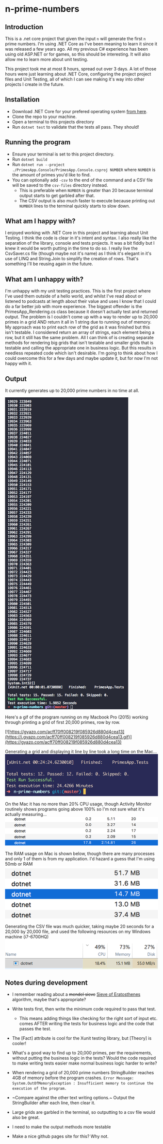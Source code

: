# n-prime-numbers

## Introduction 
This is a .net core project that given the input `n` will generate the first `n` prime numbers. I'm using .NET Core as I've been meaning to learn it since it was released a few years ago. All my previous C# experience has been using old ASP.NET or for games, so this should be interesting. It will also allow me to learn more about unit testing.

This project took me at most 8 hours, spread out over 3 days. A lot of those hours were just learning about .NET Core, configuring the project project files and Unit Testing, all of which I can see making it's way into other projects I create in the future.

## Installation

 - Download .NET Core for your prefered operating system [from here](https://www.microsoft.com/net/core).
 - Clone the repo to your machine.
 - Open a terminal to this projects directory
 - Run `dotnet test` to validate that the tests all pass. They should!

## Running the program

 - Ensure your terminal is set to this project directory.
 - Run `dotnet build`
 - Run `dotnet run --project ./PrimesApp.Console/PrimesApp.Console.csproj NUMBER` where `NUMBER` is the amount of primes you'd like to find.
 - You can optionally add `-csv` to the end of the command and a CSV file will be saved to the `csv-files` directory instead. 
    - This is preferable when `NUMBER` is greater than 20 because terminal output starts to get garbled after that. 
    - The CSV output is also much faster to execute because printing out `NUMBER` lines to the terminal quickly starts to slow down.

## What am I happy with?

I enjoyed working with .NET Core in this project and learning about Unit Testing. I think the code is clear in it's intent and syntax. I also really like the separation of the library, console and tests projects. It was a bit fiddly but I knew it would be worth putting in the time to do so. I really live the CsvSaver.cs file (though maybe not it's name) as I think it's elegant in it's use of LINQ and String.Join to simplify the creation of rows. That's something I'll be reusing again in the future.

## What am I unhappy with?

I'm unhappy with my unit testing practices. This is the first project where I've used them outside of a hello world, and whilst I've read about or listened to podcasts at length about their value and uses I know that I could do a far better job with more experience. The biggest offender is the PrimesApp_Rendering.cs class because it doesn't actually test and returned output. The problem is I couldn't come up with a way to render up to 20,000 primes in a grid AND return it all in 1 string due to running out of memory. My approach was to print each row of the grid as it was finished but this isn't testable. I considered return an array of strings, each element being a row, but it still has the same problem. All I can think of is creating separate methods for rendering big grids that isn't testable and smaller grids that is testable and calling the appropriate one in business logic. But this results in needless repeated code which isn't desirable. I'm going to think about how I could overcome this for a few days and maybe update it, but for now I'm not happy with it.

## Output

It currently generates up to 20,000 prime numbers in no time at all.  

![](./images/20k-numbers.png?raw=true)

Here's a gif of the program running on my Macbook Pro (2015) working through printing a grid of first 20,000 primes, row by row.

[![https://gyazo.com/acff70ff008219f085926d880d4cea13](https://i.gyazo.com/acff70ff008219f085926d880d4cea13.gif)](https://gyazo.com/acff70ff008219f085926d880d4cea13)

Generating a grid and displaying it line by line took a long time on the Mac...
![](./images/20kx20k-finished.png)

On the Mac it has no more than 20% CPU usage, though Activity Monitor routinely shows programs going above 100% so I'm not sure what it's actually measuring...
![](./images/cpu-usage.png)

The RAM usage on Mac is shown below, though there are many processes and only 1 of them is from my application. I'd hazard a guess that I'm using 50mb or RAM
![](./images/memory-usage.png)

Generating the CSV file was much quicker, taking maybe 20 seconds for a 20,000 by 20,000 file, and used the following resources on my Windows machine (i7-6700HQ) 
![](./images/windows-csv-generation.png)


## Notes during development

 - I remember reading about a ~~mendel sieve~~ [Sieve of Eratosthenes](https://en.wikipedia.org/wiki/Sieve_of_Eratosthenes) algorithm, maybe that's appropriate?
 - Write tests first, then write the minimum code required to pass that test.
    - This means adding things like checking for the right sort of input etc. comes AFTER writing the tests for business logic and the code that passes the test.
 - The [Fact] attribute is cool for the Xunit testing library, but [Theory] is cooler!
 - What's a good way to find up to 20,000 primes, per the requirements, without putting the business logic in the tests? Would the code required to make writing tests easier make normal business logic harder to write?

 - When rendering a grid of 20,000 prime numbers StringBuilder reaches 4GB of memory before the program crashes. 
 `Error Message: System.OutOfMemoryException : Insufficient memory to continue the execution of the program.`
 - ~Compare against the other text writing options.~ Output the StringBuilder after each line, then clear it.
 - Large grids are garbled in the terminal, so outputting to a csv file would also be great.
 - I need to make the output methods more testable
 - Make a nice github pages site for this? Why not.

